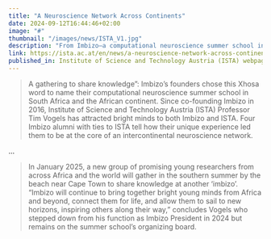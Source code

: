 ```yaml
---
title: "A Neuroscience Network Across Continents"
date: 2024-09-12T16:44:46+02:00
image: "#"
thumbnail: "/images/news/ISTA_V1.jpg"
description: "From Imbizo–a computational neuroscience summer school in South Africa–to ISTA"
link: https://ista.ac.at/en/news/a-neuroscience-network-across-continents/
published_in: Institute of Science and Technology Austria (ISTA) webpage
---
```


> A gathering to share knowledge”: Imbizo’s founders chose this Xhosa word to name their computational neuroscience summer school in South Africa and the African continent. Since co-founding Imbizo in 2016, Institute of Science and Technology Austria (ISTA) Professor Tim Vogels has attracted bright minds to both Imbizo and ISTA. Four Imbizo alumni with ties to ISTA tell how their unique experience led them to be at the core of an intercontinental neuroscience network.

...

> In January 2025, a new group of promising young researchers from across Africa and the world will gather in the southern summer by the beach near Cape Town to share knowledge at another ‘imbizo’. “Imbizo will continue to bring together bright young minds from Africa and beyond, connect them for life, and allow them to sail to new horizons, inspiring others along their way,” concludes Vogels who stepped down from his function as Imbizo President in 2024 but remains on the summer school’s organizing board.
